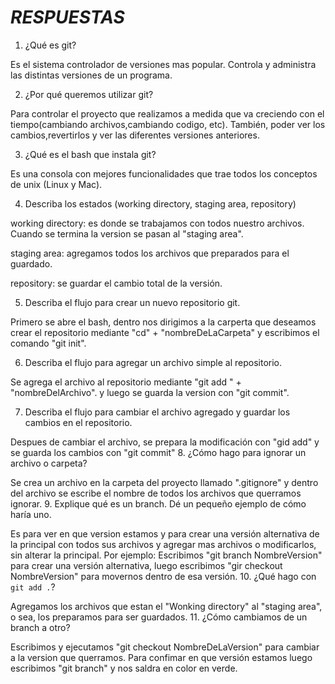 # *RESPUESTAS*

1. ¿Qué es git?

Es el sistema controlador de versiones mas popular. Controla y administra las distintas versiones de un programa.

2. ¿Por qué queremos utilizar git?

Para controlar el proyecto que realizamos a medida que va creciendo con el tiempo(cambiando archivos,cambiando codigo, etc). También, poder ver los cambios,revertirlos y ver las diferentes versiones anteriores.

3. ¿Qué es el bash que instala git?

Es una consola con mejores funcionalidades que trae todos los conceptos de unix (Linux y Mac).

4. Describa los estados (working directory, staging area, repository)

working directory: es donde se trabajamos con todos nuestro archivos. Cuando se termina la version se pasan al "staging area".

staging area: agregamos todos los archivos que preparados para el guardado.

repository: se guardar el cambio total de la versión.

5. Describa el flujo para crear un nuevo repositorio git.

Primero se abre el bash, dentro nos dirigimos a la carperta que deseamos crear el repositorio mediante "cd" + "nombreDeLaCarpeta" y escribimos el comando "git init".


6. Describa el flujo para agregar un archivo simple al repositorio.

Se agrega el archivo al repositorio mediante "git add " + "nombreDelArchivo". y luego se guarda la version con "git commit".

7. Describa el flujo para cambiar el archivo agregado y guardar los cambios en el repositorio.

Despues de cambiar el archivo, se prepara la modificación con "gid add" y se guarda los cambios con "git commit"
8. ¿Cómo hago para ignorar un archivo o carpeta?

Se crea un archivo en la carpeta del proyecto llamado ".gitignore" y dentro del archivo se escribe el nombre de todos los archivos que querramos ignorar.
9. Explique qué es un branch. Dé un pequeño ejemplo de cómo haría uno.

Es para ver en que version estamos y para crear una versión alternativa de la principal con todos sus archivos y agregar mas archivos o modificarlos, sin alterar la principal. Por ejemplo:
Escribimos "git branch NombreVersion" para crear una versión alternativa, luego escribimos "gir checkout NombreVersion" para movernos dentro de esa versión.
10. ¿Qué hago con `git add .`?

Agregamos los archivos que estan el "Wonking directory" al "staging area", o sea, los preparamos para ser guardados.
11. ¿Cómo cambiamos de un branch a otro?

Escribimos y ejecutamos "git checkout NombreDeLaVersion" para cambiar a la version que querramos. Para confimar en que versión estamos luego escribimos "git branch" y nos saldra en color en verde.